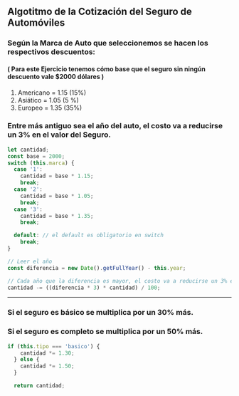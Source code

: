 ## Algotitmo de la Cotización del Seguro de Automóviles

### Según la Marca de Auto que seleccionemos se hacen los respectivos descuentos:

#### ( Para este Ejercicio tenemos cómo base que el seguro sin ningún descuento vale $2000 dólares )

1. Americano = 1.15 (15%)
2. Asiático = 1.05 (5 %)
3. Europeo = 1.35 (35%)

### Entre más antiguo sea el año del auto, el costo va a reducirse un 3% en el valor del Seguro.

```javascript
let cantidad;
const base = 2000;
switch (this.marca) {
  case '1':
    cantidad = base * 1.15;
    break;
  case '2':
    cantidad = base * 1.05;
    break;
  case '3':
    cantidad = base * 1.35;
    break;

  default: // el default es obligatorio en switch
    break;
}

// Leer el año
const diferencia = new Date().getFullYear() - this.year;

// Cada año que la diferencia es mayor, el costo va a reducirse un 3% en el valor del Seguro
cantidad -= ((diferencia * 3) * cantidad) / 100;
```

* * *

### Si el seguro es básico se multiplica por un 30% más.
### Si el seguro es completo se multiplica por un 50% más.
```javascript
if (this.tipo === 'basico') {
    cantidad *= 1.30;
  } else {
    cantidad *= 1.50;
  }

  return cantidad;
```

